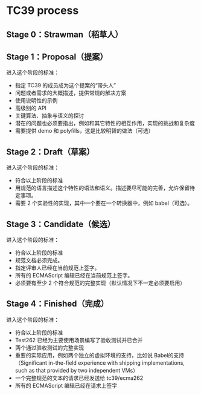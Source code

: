 # TC39 process

## Stage 0：Strawman（稻草人）

## Stage 1：Proposal（提案）

进入这个阶段的标准：

- 指定 TC39 的成员成为这个提案的“带头人”
- 问题或者需求的大概描述，提供常规的解决方案
- 使用说明性的示例
- 高级别的 API
- 关键算法、抽象与语义的探讨
- 潜在的问题也必须要指出，例如和其它特性的相互作用，实现的挑战和复杂度
- 需要提供 demo 和 polyfills，这是比较明智的做法（可选）

## Stage 2：Draft（草案）

进入这个阶段的标准：

- 符合以上阶段的标准
- 用规范的语言描述这个特性的语法和语义。描述要尽可能的完善，允许保留待定事项。
- 需要 2 个实验性的实现，其中一个要在一个转换器中，例如 babel（可选）。

## Stage 3：Candidate（候选）

进入这个阶段的标准：

- 符合以上阶段的标准
- 规范文档必须完成。
- 指定评审人已经在当前规范上签字。
- 所有的 ECMAScript 编辑已经在当前规范上签字。
- 必须要有至少 2 个符合规范的完整实现（默认情况下不一定必须要启用）

## Stage 4：Finished（完成）

进入这个阶段的标准：

- 符合以上阶段的标准
- Test262 已经为主要使用场景编写了验收测试并已合并
- 两个通过验收测试的完整实现
- 重要的实际应用，例如两个独立的虚拟环境的支持，比如说 Babel的支持 （Significant in-the-field experience with shipping implementations, such as that provided by two independent VMs）
- 一个完整规范的文本的请求已经发送给 tc39/ecma262
- 所有的 ECMAScript 编辑已经在请求上签字
